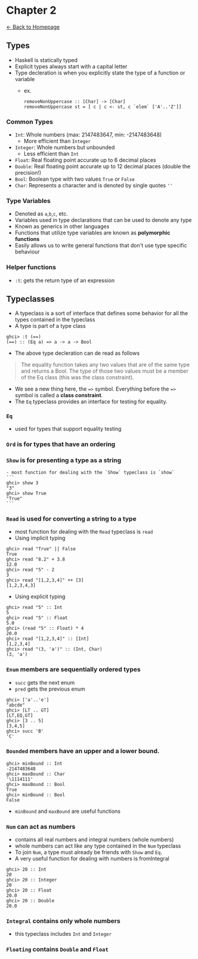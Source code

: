 # Chapter 2
[<- Back to Homepage](../../index.md)
## Types
- Haskell is statically typed
- Explicit types always start with a capital letter
- Type decleration is when you explicitly state the type of a function or variable
  - ex.

    ```
    removeNonUppercase :: [Char] -> [Char]
    removeNonUppercase st = [ c | c <- st, c `elem` ['A'..'Z']]
    ```

### Common Types
  - `Int`: Whole numbers (max: 2147483647, min: -2147483648)
    - More efficient than `Integer`
  - `Integer`: Whole numbers but unbounded
    - Less efficient than `Int`
  - `Float`: Real floating point accurate up to 6 decimal places
  - `Double`: Real floating point accurate up to 12 decimal places (double the precision!)
  - `Bool`: Boolean type with two values `True` or `False`
  - `Char`: Represents a character and is denoted by single quotes `''`

### Type Variables
- Denoted as `a`,`b`,`c`, etc.
- Variables used in type declarations that can be used to denote any type
- Known as generics in other languages
- Functions that utilize type variables are known as **polymorphic functions**
- Easily allows us to write general functions that don't use type specific behaviour

### Helper functions
- `:t`: gets the return type of an expression

## Typeclasses
- A typeclass is a sort of interface that defines some behavior for all the types contained in the typeclass
- A type is part of a type class
```
ghci> :t (==)
(==) :: (Eq a) => a -> a -> Bool
```

- The above type decleration can de read as follows
> The equality function takes any two values that are of the same type and returns a Bool. The type of those two values must be a member of the Eq class (this was the class constraint).

- We see a new thing here, the `=>` symbol. Everything before the `=>` symbol is called a **class constraint**.
- The `Eq` typeclass provides an interface for testing for equality.

### `Eq`
-  used for types that support equality testing

### `Ord` is for types that have an ordering
### `Show` is for presenting a type as a string
	- most function for dealing with the `Show` typeclass is `show`
	```
	ghci> show 3
	"3"
	ghci> show True
	"True"
	```

### `Read` is used for converting a string to a type
- most function for dealing with the `Read` typeclass is `read`
- Using implicit typing
```
ghci> read "True" || False
True
ghci> read "8.2" + 3.8
12.0
ghci> read "5" - 2
3
ghci> read "[1,2,3,4]" ++ [3]
[1,2,3,4,3]
```

- Using explicit typing
```
ghci> read "5" :: Int
5
ghci> read "5" :: Float
5.0
ghci> (read "5" :: Float) * 4
20.0
ghci> read "[1,2,3,4]" :: [Int]
[1,2,3,4]
ghci> read "(3, 'a')" :: (Int, Char)
(3, 'a')
```

### `Enum` members are sequentially ordered types
- `succ` gets the next enum
- `pred` gets the previous enum
```
ghci> ['a'..'e']
"abcde"
ghci> [LT .. GT]
[LT,EQ,GT]
ghci> [3 .. 5]
[3,4,5]
ghci> succ 'B'
'C'
```

### `Bounded` members have an upper and a lower bound.
```
ghci> minBound :: Int
-2147483648
ghci> maxBound :: Char
'\1114111'
ghci> maxBound :: Bool
True
ghci> minBound :: Bool
False
```

- `minBound` and `maxBound` are useful functions

### `Num` can act as numbers
- contains all real numbers and integral numbers (whole numbers)
- whole numbers can act like any type contained in the `Num` typeclass
- To join `Num`, a type must already be friends with `Show` and `Eq`.
- A very useful function for dealing with numbers is fromIntegral
```
ghci> 20 :: Int
20
ghci> 20 :: Integer
20
ghci> 20 :: Float
20.0
ghci> 20 :: Double
20.0
```

### `Integral` contains only whole numbers
- this typeclass includes `Int` and `Integer`
### `Floating` contains `Double` and `Float`
